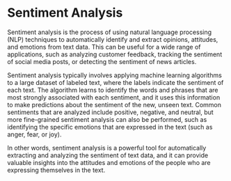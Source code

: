 # Sentiment Analysis

Sentiment analysis is the process of using natural language processing (NLP) techniques to automatically identify and extract opinions, attitudes, and emotions from text data. This can be useful for a wide range of applications, such as analyzing customer feedback, tracking the sentiment of social media posts, or detecting the sentiment of news articles.

Sentiment analysis typically involves applying machine learning algorithms to a large dataset of labeled text, where the labels indicate the sentiment of each text. The algorithm learns to identify the words and phrases that are most strongly associated with each sentiment, and it uses this information to make predictions about the sentiment of the new, unseen text. Common sentiments that are analyzed include positive, negative, and neutral, but more fine-grained sentiment analysis can also be performed, such as identifying the specific emotions that are expressed in the text (such as anger, fear, or joy).

In other words, sentiment analysis is a powerful tool for automatically extracting and analyzing the sentiment of text data, and it can provide valuable insights into the attitudes and emotions of the people who are expressing themselves in the text.